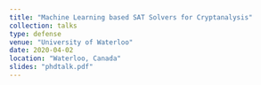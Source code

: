 ```yaml
---
title: "Machine Learning based SAT Solvers for Cryptanalysis"
collection: talks
type: defense
venue: "University of Waterloo"
date: 2020-04-02
location: "Waterloo, Canada"
slides: "phdtalk.pdf"
---
```



